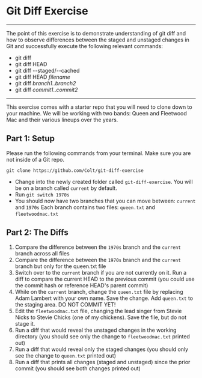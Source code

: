 # Git Diff Exercise
---
The point of this exercise is to demonstrate understanding of git diff and how to observe differences between the staged and unstaged changes in Git and successfully execute the following relevant commands:
    
* git diff
* git diff HEAD
* git diff --staged/--cached
* git diff HEAD *filename*
* git diff *branch1*..*branch2*
* git diff *commit1*..*commit2*
---
This exercise comes with a starter repo that you will need to clone down to your machine.  We will be working with two bands: Queen and Fleetwood Mac and their various lineups over the years.

## Part 1: Setup

Please run the following commands from your terminal.  Make sure you are not inside of a Git repo.

```
git clone https://github.com/Colt/git-diff-exercise
```

- Change into the newly created folder called `git-diff-exercise`.  You will be on a branch called `current` by default.
- Run `git switch 1970s`
- You should now have two branches that you can move between: `current` and `1970s` Each branch contains two files: `queen.txt` and `fleetwoodmac.txt`

## Part 2: The Diffs

1. Compare the difference between the `1970s` branch and the `current` branch across all files
2. Compare the difference between the `1970s` branch and the `current` branch but only for the queen.txt file
3. Switch over to the `current` branch if you are not currently on it.   Run a diff to compare the current HEAD to the previous commit (you could use the commit hash or reference HEAD's parent commit)
4. While on the `current` branch, change the `queen.txt` file by replacing Adam Lambert with your own name.  Save the change.  Add `queen.txt` to the staging area.  DO NOT COMMIT YET!
5. Edit the `fleetwoodmac.txt` file, changing the lead singer from Stevie Nicks to Stevie Chicks (one of my chickens).  Save the file, but do not stage it.
6. Run a diff that would reveal the unstaged changes in the working directory (you should see only the change to `fleetwoodmac.txt` printed out)
7. Run a diff that would reveal only the staged changes (you should only see the change to `queen.txt` printed out)
8. Run a diff that prints all changes (staged and unstaged) since the prior commit (you should see both changes printed out)